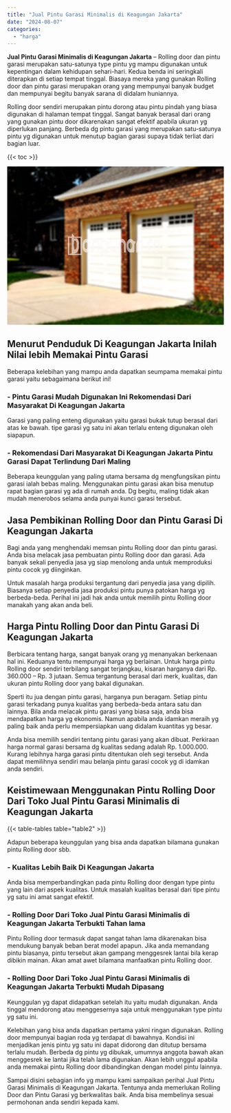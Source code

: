 ```yaml
---
title: "Jual Pintu Garasi Minimalis di Keagungan Jakarta"
date: "2024-08-07"
categories: 
  - "harga"
---
```


**Jual Pintu Garasi Minimalis di Keagungan Jakarta** – Rolling door dan pintu garasi merupakan satu-satunya type pintu yg mampu digunakan untuk kepentingan dalam kehidupan sehari-hari. Kedua benda ini seringkali diterapkan di setiap tempat tinggal. Biasaya mereka yang gunakan Rolling door dan pintu garasi merupakan orang yang mempunyai banyak budget dan mempunyai begitu banyak sarana di didalam huniannya.

Rolling door sendiri merupakan pintu dorong atau pintu pindah yang biasa digunakan di halaman tempat tinggal. Sangat banyak berasal dari orang yang gunakan pintu door dikarenakan sangat efektif apabila ukuran yg diperlukan panjang. Berbeda dg pintu garasi yang merupakan satu-satunya pintu yg digunakan untuk menutup bagian garasi supaya tidak terliat dari bagian luar.

{{< toc >}}

![Jual Pintu Garasi Minimalis di Keagungan Jakarta](/images/pintu-garasi-02.png)

## Menurut Penduduk Di Keagungan Jakarta Inilah Nilai lebih Memakai Pintu Garasi

Beberapa kelebihan yang mampu anda dapatkan seumpama memakai pintu garasi yaitu sebagaimana berikut ini!

### \- Pintu Garasi Mudah Digunakan Ini Rekomendasi Dari Masyarakat Di Keagungan Jakarta

Garasi yang paling enteng digunakan yaitu garasi bukak tutup berasal dari atas ke bawah. tipe garasi yg satu ini akan terlalu enteng digunakan oleh siapapun.

### \- Rekomendasi Dari Masyarakat Di Keagungan Jakarta Pintu Garasi Dapat Terlindung Dari Maling

Beberapa keunggulan yang paling utama bersama dg mengfungsikan pintu garasi ialah bebas maling. Menggunakan pintu garasi akan bisa menutup rapat bagian garasi yg ada di rumah anda. Dg begitu, maling tidak akan mudah menerobos selama anda punyai kunci garasi tersebut.

## Jasa Pembikinan Rolling Door dan Pintu Garasi Di Keagungan Jakarta

Bagi anda yang menghendaki memsan pintu Rolling door dan pintu garasi. Anda bisa melacak jasa pembuatan pintu Rolling door dan garasi. Ada banyak sekali penyedia jasa yg siap menolong anda untuk memproduksi pintu cocok yg diinginkan.

Untuk masalah harga produksi tergantung dari penyedia jasa yang dipilih. Biasanya setiap penyedia jasa produksi pintu punya patokan harga yg berbeda-beda. Perihal ini jadi hak anda untuk memilih pintu Rolling door manakah yang akan anda beli.

## Harga Pintu Rolling Door dan Pintu Garasi Di Keagungan Jakarta

Berbicara tentang harga, sangat banyak orang yg menanyakan berkenaan hal ini. Keduanya tentu mempunyai harga yg berlainan. Untuk harga pintu Rolling door sendiri terbilang sangat terjangkau, kisaran harganya dari Rp. 360.000 – Rp. 3 jutaan. Semua tergantung berasal dari merk, kualitas, dan ukuran pintu Rolling door yang bakal digunakan.

Sperti itu jua dengan pintu garasi, harganya pun beragam. Setiap pintu garasi terkadang punya kualitas yang berbeda-beda antara satu dan lainnya. Bila anda melacak pintu garasi yang biasa saja, anda bisa mendapatkan harga yg ekonomis. Namun apabila anda idamkan meraih yg paling baik anda perlu mempersiapkan uang didalam kuantitas yg besar.

Anda bisa memilih sendiri tentang pintu garasi yang akan dibuat. Perkiraan harga normal garasi bersama dg kualitas sedang adalah Rp. 1.000.000. Kurang lebihnya harga garasi pintu ditentukan oleh segi tersebut. Anda dapat memilihnya sendiri mau belanja pintu garasi cocok yg di idamkan anda sendiri.

## Keistimewaan Menggunakan Pintu Rolling Door Dari Toko Jual Pintu Garasi Minimalis di Keagungan Jakarta

{{< table-tables table="table2" >}}

Adapun beberapa keunggulan yang bisa anda dapatkan bilamana gunakan pintu Rolling door sbb.

### \- Kualitas Lebih Baik Di Keagungan Jakarta

Anda bisa memperbandingkan pada pintu Rolling door dengan type pintu yang lain dari aspek kualitas. Untuk masalah kualitas berasal dari tipe pintu yg satu ini amat sangat efektif.

### \- Rolling Door Dari Toko Jual Pintu Garasi Minimalis di Keagungan Jakarta Terbukti Tahan lama

Pintu Rolling door termasuk dapat sangat tahan lama dikarenakan bisa mendukung banyak beban berat model apapun. Jika anda memandang pintu biasanya, pintu tersebut akan gampang menggesrek lantai bila kerap dibikin mainan. Akan amat awet bilamana manfaatkan pintu Rolling door.

### \- Rolling Door Dari Toko Jual Pintu Garasi Minimalis di Keagungan Jakarta Terbukti Mudah Dipasang

Keunggulan yg dapat didapatkan setelah itu yaitu mudah digunakan. Anda tinggal mendorong atau menggesernya saja untuk menggunakan type pintu yg satu ini.

Kelebihan yang bisa anda dapatkan pertama yakni ringan digunakan. Rolling door mempunyai bagian roda yg terdapat di bawahnya. Kondisi ini menjadikan jenis pintu yg satu ini dapat didorong dan ditutup bersama terlalu mudah. Berbeda dg pintu yg dibukak, umumnya anggota bawah akan menggesrek ke lantai jika telah lama digunakan. Akan lebih unggul apabila anda memakai pintu Rolling door dibandingkan dengan model pintu lainnya.

Sampai disini sebagian info yg mampu kami sampaikan perihal Jual Pintu Garasi Minimalis di Keagungan Jakarta. Tentunya anda memerlukan Rolling Door dan Pintu Garasi yg berkwalitas baik. Anda bisa membelinya sesuai permohonan anda sendiri kepada kami.

